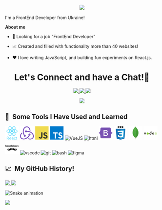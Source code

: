 <p align="center">
  <img src="https://capsule-render.vercel.app/api?type=waving&color=gradient&text=Hello,everybody!&height=100&section=header"/>
</p>

I'm a FrontEnd Developer from Ukraine!

**About me**

- 💼 Looking for a job "FrontEnd Developer"

- 📈 Created and filled with functionality more than 40 websites!

- ❤️ I love writing JavaScript, and building fun experiments on React.js.

<h1 align="center">
  Let's Connect and have a Chat!💬
</h1>

<p align="center">
<!-- <a href="https://piyushmalhotra.netlify.app/">
  <img height="50" src="https://user-images.githubusercontent.com/46517096/166972883-f5f1d88c-0246-4374-88ac-ded0f2cf0699.png"/>
</a> -->
<a href="https://www.linkedin.com/in/sergei-maznoi/">
  <img height="50" src="https://user-images.githubusercontent.com/46517096/166973395-19676cd8-f8ec-4abf-83ff-da8243505b82.png"/>
</a>
<a href="https://twitter.com/Ipiyushmalhotra">
  <img height="50" src="https://user-images.githubusercontent.com/99532626/192819277-276109f0-0c83-4e83-a058-f81a0aa74be3.png"/>
</a>
<a href="https://www.instagram.com/s.maznoi/">
  <img height="50" src="https://user-images.githubusercontent.com/46517096/166974368-9798f39f-1f46-499c-b14e-81f0a3f83a06.png"/>
</a>
</p>

<p align="center">
  <img src= "https://i.giphy.com/media/q217GUnfKAmJlFcjBX/giphy.webp">
</p>


<h2> 🚀 &nbsp;Some Tools I Have Used and Learned</h2>
<p align="left">

<img src="https://raw.githubusercontent.com/devicons/devicon/master/icons/react/react-original-wordmark.svg" alt="react" width="45" height="45" />
<img src="https://github.com/devicons/devicon/blob/v2.15.1/icons/redux/redux-original.svg" alt="VueJS" width="45" height="45"/>
<img src="https://raw.githubusercontent.com/devicons/devicon/master/icons/javascript/javascript-original.svg" alt="javascript" width="45" height="45" />

<img src="https://github.com/devicons/devicon/blob/v2.15.1/icons/typescript/typescript-original.svg" alt="javascript" width="45" height="45" />

<img src="https://cdn.jsdelivr.net/gh/devicons/devicon/icons/vuejs/vuejs-original-wordmark.svg" alt="VueJS" width="45" height="45"/>
<img src="https://cdn.jsdelivr.net/gh/devicons/devicon/icons/html5/html5-original.svg" alt="html" width="45" height="45"/>
<img src="https://raw.githubusercontent.com/devicons/devicon/master/icons/bootstrap/bootstrap-plain.svg" alt="bootstrap" width="45" height="45" />
<img src="https://raw.githubusercontent.com/devicons/devicon/master/icons/css3/css3-original-wordmark.svg" alt="css3" width="45" height="45" />
<img src="https://raw.githubusercontent.com/devicons/devicon/master/icons/mongodb/mongodb-original.svg" alt="mongodb" width="45" height="45" />
<img src="https://raw.githubusercontent.com/devicons/devicon/master/icons/nodejs/nodejs-original-wordmark.svg" alt="nodejs" width="45" height="45" />
<img src="https://github.com/devicons/devicon/blob/v2.15.1/icons/handlebars/handlebars-original-wordmark.svg" alt="nodejs" width="45" height="45" />
<img src="https://cdn.jsdelivr.net/gh/devicons/devicon/icons/vscode/vscode-original.svg" alt="vscode" width="45" height="45"/>
<img src="https://cdn.jsdelivr.net/gh/devicons/devicon/icons/git/git-original.svg" alt="git" width="45" height="45"/>
<img src="https://cdn.jsdelivr.net/gh/devicons/devicon/icons/bash/bash-original.svg" alt="bash" width="45" height="45"/>
<img src="https://cdn.jsdelivr.net/gh/devicons/devicon/icons/figma/figma-original.svg" alt="figma" width="45" height="45"/>   
</p>

<h2> 📈 &nbsp;My GitHub History!</h2>
<a href="https://github.com/Sergio0888">
  <img height="180em" src="https://github-readme-stats.vercel.app/api?username=Sergio0888&theme=noctis_minimus&show_icons=true" />
  <img height="180em" src="https://github-readme-stats.vercel.app/api/top-langs/?username=Sergio0888&theme=noctis_minimus&layout=compact" />
</a>

![Snake animation](https://github.com/thepiyushmalhotra/thepiyushmalhotra/blob/output/github-contribution-grid-snake.svg)
  
<p align="left">
  <img src="https://capsule-render.vercel.app/api?type=waving&color=gradient&height=100&section=footer"/>
</p>
